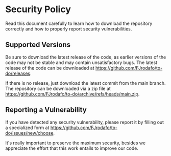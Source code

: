# Security Policy

Read this document carefully to learn how to download the repository correctly and how to properly report security vulnerabilities.

## Supported Versions

Be sure to download the latest release of the code, as earlier versions of the code may not be stable and may contain unsatisfactory bugs. The latest release of the code can be downloaded at https://github.com/FJrodafo/to-do/releases.

If there is no release, just download the latest commit from the main branch. The repository can be downloaded via a zip file at https://github.com/FJrodafo/to-do/archive/refs/heads/main.zip.

## Reporting a Vulnerability

If you have detected any security vulnerability, please report it by filling out a specialized form at https://github.com/FJrodafo/to-do/issues/new/choose.

It's really important to preserve the maximum security, besides we appreciate the effort that this work entails to improve our code.